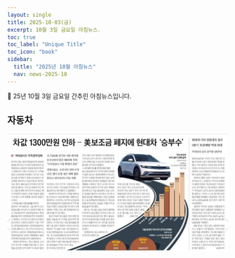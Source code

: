 ```yaml
---
layout: single
title: 2025-10-03(금)
excerpt: 10월 3일 금요일 아침뉴스.
toc: true
toc_label: "Unique Title"
toc_icon: "book"
sidebar:
  title: "2025년 10월 아침뉴스"
  nav: news-2025-10
---
```


📮 25년 10월 3일 금요일 간추린 아침뉴스입니다.

## 자동차
![차값 1300만원 인하](/assets/images/news/2025/2025-10/2025-10-25_021937.png)
